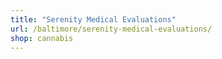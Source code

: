 ```yaml
---
title: "Serenity Medical Evaluations"
url: /baltimore/serenity-medical-evaluations/
shop: cannabis
---
```

